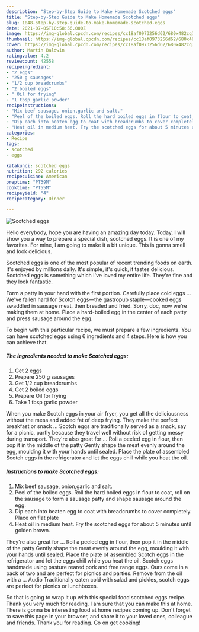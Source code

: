 ```yaml
---
description: "Step-by-Step Guide to Make Homemade Scotched eggs"
title: "Step-by-Step Guide to Make Homemade Scotched eggs"
slug: 1048-step-by-step-guide-to-make-homemade-scotched-eggs
date: 2021-07-05T10:58:56.000Z
image: https://img-global.cpcdn.com/recipes/cc18af0973256d62/680x482cq70/scotched-eggs-recipe-main-photo.jpg
thumbnail: https://img-global.cpcdn.com/recipes/cc18af0973256d62/680x482cq70/scotched-eggs-recipe-main-photo.jpg
cover: https://img-global.cpcdn.com/recipes/cc18af0973256d62/680x482cq70/scotched-eggs-recipe-main-photo.jpg
author: Martin Baldwin
ratingvalue: 4.2
reviewcount: 42558
recipeingredient:
- "2 eggs"
- "250 g sausages"
- "1/2 cup breadcrumbs"
- "2 boiled eggs"
- " Oil for frying"
- "1 tbsp garlic powder"
recipeinstructions:
- "Mix beef sausage, onion,garlic and salt."
- "Peel of the boiled eggs. Roll the hard boiled eggs in flour to coat, roll on the sausage to form a sausage patty and shape sausage around the egg."
- "Dip each into beaten egg to coat with breadcrumbs to cover completely. Place on flat plate"
- "Heat oil in medium heat. Fry the scotched eggs for about 5 minutes until golden brown."
categories:
- Recipe
tags:
- scotched
- eggs

katakunci: scotched eggs 
nutrition: 292 calories
recipecuisine: American
preptime: "PT39M"
cooktime: "PT55M"
recipeyield: "4"
recipecategory: Dinner

---
```



![Scotched eggs](https://img-global.cpcdn.com/recipes/cc18af0973256d62/680x482cq70/scotched-eggs-recipe-main-photo.jpg)

Hello everybody, hope you are having an amazing day today. Today, I will show you a way to prepare a special dish, scotched eggs. It is one of my favorites. For mine, I am going to make it a bit unique. This is gonna smell and look delicious.

Scotched eggs is one of the most popular of recent trending foods on earth. It's enjoyed by millions daily. It's simple, it's quick, it tastes delicious. Scotched eggs is something which I've loved my entire life. They're fine and they look fantastic.

Form a patty in your hand with the first portion. Carefully place cold eggs … We&#39;ve fallen hard for Scotch eggs—the gastropub staple—cooked eggs swaddled in sausage meat, then breaded and fried. Sorry, doc, now we&#39;re making them at home. Place a hard-boiled egg in the center of each patty and press sausage around the egg.


To begin with this particular recipe, we must prepare a few ingredients. You can have scotched eggs using 6 ingredients and 4 steps. Here is how you can achieve that.

<!--inarticleads1-->

##### The ingredients needed to make Scotched eggs:

1. Get 2 eggs
1. Prepare 250 g sausages
1. Get 1/2 cup breadcrumbs
1. Get 2 boiled eggs
1. Prepare  Oil for frying
1. Take 1 tbsp garlic powder


When you make Scotch eggs in your air fryer, you get all the deliciousness without the mess and added fat of deep frying. They make the perfect breakfast or snack … Scotch eggs are traditionally served as a snack, say for a picnic, partly because they travel well without risk of getting messy during transport. They&#39;re also great for … Roll a peeled egg in flour, then pop it in the middle of the patty Gently shape the meat evenly around the egg, moulding it with your hands until sealed. Place the plate of assembled Scotch eggs in the refrigerator and let the eggs chill while you heat the oil. 

<!--inarticleads2-->

##### Instructions to make Scotched eggs:

1. Mix beef sausage, onion,garlic and salt.
1. Peel of the boiled eggs. Roll the hard boiled eggs in flour to coat, roll on the sausage to form a sausage patty and shape sausage around the egg.
1. Dip each into beaten egg to coat with breadcrumbs to cover completely. Place on flat plate
1. Heat oil in medium heat. Fry the scotched eggs for about 5 minutes until golden brown.


They&#39;re also great for … Roll a peeled egg in flour, then pop it in the middle of the patty Gently shape the meat evenly around the egg, moulding it with your hands until sealed. Place the plate of assembled Scotch eggs in the refrigerator and let the eggs chill while you heat the oil. Scotch eggs handmade using pasture reared pork and free range eggs. Ours come in a pack of two and are perfect for picnics and parties. Remove from the oil with a … Audio Traditionally eaten cold with salad and pickles, scotch eggs are perfect for picnics or lunchboxes. 

So that is going to wrap it up with this special food scotched eggs recipe. Thank you very much for reading. I am sure that you can make this at home. There is gonna be interesting food at home recipes coming up. Don't forget to save this page in your browser, and share it to your loved ones, colleague and friends. Thank you for reading. Go on get cooking!
